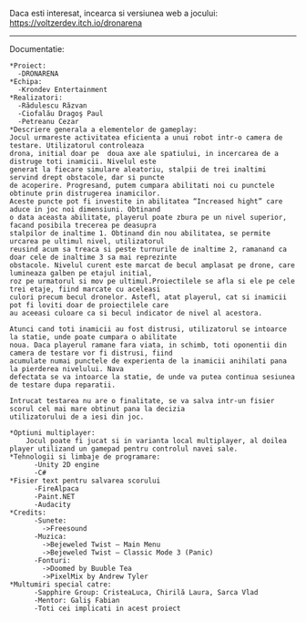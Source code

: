 Daca esti interesat, incearca si versiunea web a jocului: https://voltzerdev.itch.io/dronarena
__________________________________________________________________________
Documentatie:

    *Proiect:
      -DRONARENA
    *Echipa:
      -Krondev Entertainment
    *Realizatori:
      -Rădulescu Răzvan
      -Ciofalău Dragoş Paul
      -Petreanu Cezar
    *Descriere generala a elementelor de gameplay:
    Jocul urmareste activitatea eficienta a unui robot intr-o camera de testare. Utilizatorul controleaza
    drona, initial doar pe  doua axe ale spatiului, in incercarea de a distruge toti inamicii. Nivelul este
    generat la fiecare simulare aleatoriu, stalpii de trei inaltimi servind drept obstacole, dar si puncte
    de acoperire. Progresand, putem cumpara abilitati noi cu punctele obtinute prin distrugerea inamicilor.
    Aceste puncte pot fi investite in abilitatea “Increased hight” care aduce in joc noi dimensiuni. Obtinand
    o data aceasta abilitate, playerul poate zbura pe un nivel superior, facand posibila trecerea pe deasupra
    stalpilor de inaltime 1. Obtinand din nou abilitatea, se permite urcarea pe ultimul nivel, utilizatorul
    reusind acum sa treaca si peste turnurile de inaltime 2, ramanand ca doar cele de inaltime 3 sa mai reprezinte
    obstacole. Nivelul curent este marcat de becul amplasat pe drone, care lumineaza galben pe etajul initial,
    roz pe urmatorul si mov pe ultimul.Proiectilele se afla si ele pe cele trei etaje, fiind marcate cu aceleasi
    culori precum becul dronelor. Astefl, atat playerul, cat si inamicii pot fi loviti doar de proiectilele care 
    au aceeasi culoare ca si becul indicator de nivel al acestora.
    
    Atunci cand toti inamicii au fost distrusi, utilizatorul se intoarce la statie, unde poate cumpara o abilitate
    noua. Daca playerul ramane fara viata, in schimb, toti oponentii din camera de testare vor fi distrusi, fiind
    acumulate numai punctele de experienta de la inamicii anihilati pana la pierderea nivelului. Nava
    defectata se va intoarce la statie, de unde va putea continua sesiunea de testare dupa reparatii.
    
    Intrucat testarea nu are o finalitate, se va salva intr-un fisier scorul cel mai mare obtinut pana la decizia
    utilizatorului de a iesi din joc.
    
    *Optiuni multiplayer:
        Jocul poate fi jucat si in varianta local multiplayer, al doilea player utilizand un gamepad pentru controlul navei sale.
    *Tehnologii si limbaje de programare:
          -Unity 2D engine
          -C#
    *Fisier text pentru salvarea scorului
          -FireAlpaca
          -Paint.NET
          -Audacity
    *Credits:
          -Sunete:
            ->Freesound
          -Muzica:
            ->Bejeweled Twist – Main Menu
            ->Bejeweled Twist – Classic Mode 3 (Panic)
          -Fonturi:
            ->Doomed by Buuble Tea
            ->PixelMix by Andrew Tyler
    *Multumiri special catre:
          -Sapphire Group: CristeaLuca, Chirilă Laura, Sarca Vlad
          -Mentor: Galiş Fabian
          -Toti cei implicati in acest proiect
